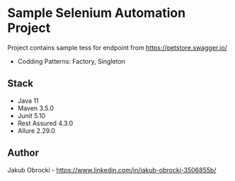 # Sample Selenium Automation Project

Project contains sample tess for endpoint from https://petstore.swagger.io/

- Codding Patterns: Factory, Singleton

## Stack

- Java 11
- Maven 3.5.0
- Junit 5.10
- Rest Assured 4.3.0
- Allure 2.29.0

## Author

Jakub Obrocki - https://www.linkedin.com/in/jakub-obrocki-3506855b/
